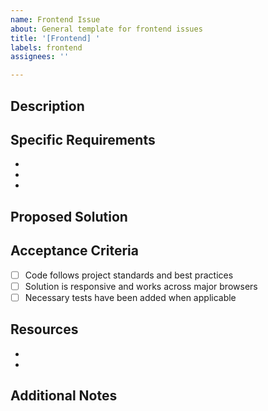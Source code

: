 ```yaml
---
name: Frontend Issue
about: General template for frontend issues
title: '[Frontend] '
labels: frontend
assignees: ''

---
```


## Description
<!-- Clearly describe the issue objective -->

## Specific Requirements
<!-- List the specific elements or functionalities that must be present -->
- 
- 
- 

## Proposed Solution
<!-- Describe how it could be implemented or resolved -->

## Acceptance Criteria
- [ ] Code follows project standards and best practices
- [ ] Solution is responsive and works across major browsers
- [ ] Necessary tests have been added when applicable

## Resources
<!-- Links, mockups, designs, or relevant documentation -->
- 
- 

## Additional Notes
<!-- Important additional information or context to be considered -->